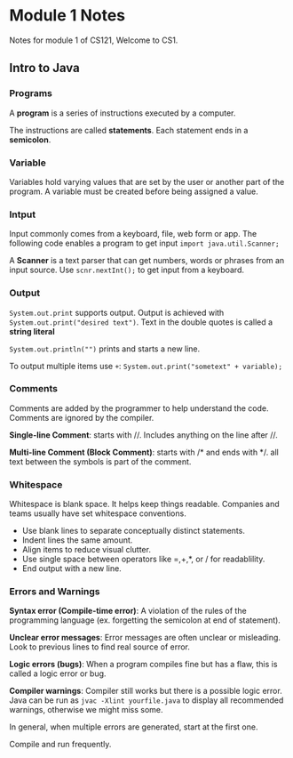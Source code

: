 # Module 1 Notes
Notes for module 1 of CS121, Welcome to CS1. 

## Intro to Java
### Programs
A **program** is a series of instructions executed by a computer.

The instructions are called **statements**. Each statement ends in a **semicolon**.

### Variable
Variables hold varying values that are set by the user or another part of the program. A variable must be created before being assigned a value.

### Intput
Input commonly comes from a keyboard, file, web form or app. The following code enables a program to get input `import java.util.Scanner;`

A **Scanner** is a text parser that can get numbers, words or phrases from an input source. Use `scnr.nextInt();` to get input from a keyboard.

### Output
`System.out.print` supports output. Output is achieved with `System.out.print("desired text")`. Text in the double quotes is called a **string literal**

`System.out.println("")` prints and starts a new line.

To output multiple items use `+`: `System.out.print("sometext" + variable);`

### Comments
Comments are added by the programmer to help understand the code. Comments are ignored by the compiler.

**Single-line Comment**: starts with //. Includes anything on the line after //.

**Multi-line Comment (Block Comment)**: starts with /* and ends with */. all text between the symbols is part of the comment. 

### Whitespace
Whitespace is blank space. It helps keep things readable. Companies and teams usually have set whitespace conventions.

- Use blank lines to separate conceptually distinct statements.
- Indent lines the same amount.
- Align items to reduce visual clutter.
- Use single space between operators like =,+,*, or / for readablility.
- End output with a new line.

### Errors and Warnings
**Syntax error (Compile-time error)**: A violation of the rules of the programming language (ex. forgetting the semicolon at end of statement).

**Unclear error messages**: Error messages are often unclear or misleading. Look to previous lines to find real source of error.

**Logic errors (bugs)**: When a program compiles fine but has a flaw, this is called a logic error or bug.

**Compiler warnings**: Compiler still works but there is a possible logic error. Java can be run as `jvac -Xlint yourfile.java` to display all recommended warnings, otherwise we might miss some.

In general, when multiple errors are generated, start at the first one.

Compile and run frequently.




